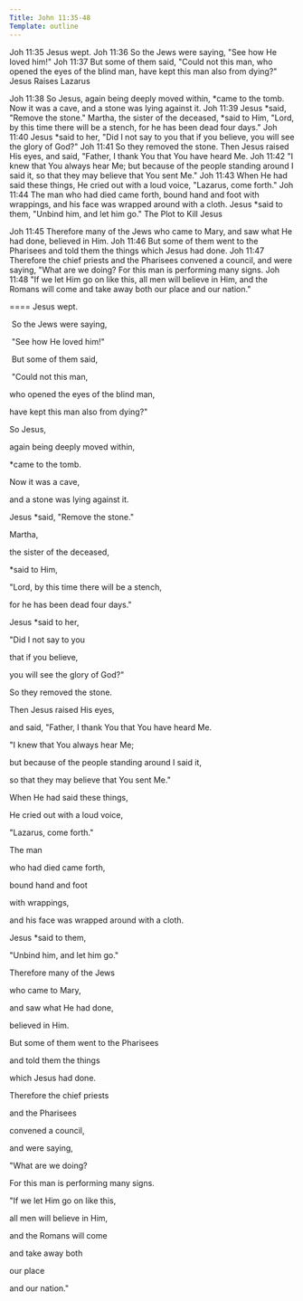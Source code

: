 ```yaml
---
Title: John 11:35-48
Template: outline
---
```


Joh 11:35  Jesus wept.
Joh 11:36  So the Jews were saying, "See how He loved him!"
Joh 11:37  But some of them said, "Could not this man, who opened the eyes of the blind man, have kept this man also from dying?"
Jesus Raises Lazarus

Joh 11:38  So Jesus, again being deeply moved within, *came to the tomb. Now it was a cave, and a stone was lying against it.
Joh 11:39  Jesus *said, "Remove the stone." Martha, the sister of the deceased, *said to Him, "Lord, by this time there will be a stench, for he has been dead four days."
Joh 11:40  Jesus *said to her, "Did I not say to you that if you believe, you will see the glory of God?"
Joh 11:41  So they removed the stone. Then Jesus raised His eyes, and said, "Father, I thank You that You have heard Me.
Joh 11:42  "I knew that You always hear Me; but because of the people standing around I said it, so that they may believe that You sent Me."
Joh 11:43  When He had said these things, He cried out with a loud voice, "Lazarus, come forth."
Joh 11:44  The man who had died came forth, bound hand and foot with wrappings, and his face was wrapped around with a cloth. Jesus *said to them, "Unbind him, and let him go."
The Plot to Kill Jesus

Joh 11:45  Therefore many of the Jews who came to Mary, and saw what He had done, believed in Him.
Joh 11:46  But some of them went to the Pharisees and told them the things which Jesus had done.
Joh 11:47  Therefore the chief priests and the Pharisees convened a council, and were saying, "What are we doing? For this man is performing many signs.
Joh 11:48  "If we let Him go on like this, all men will believe in Him, and the Romans will come and take away both our place and our nation."

====
Jesus wept. 

​			So the Jews were saying, 

​				"See how He loved him!" 

​				But some of them said, 

​			"Could not this man, 

who opened the eyes of the blind man, 

have kept this man also from dying?" 

So Jesus, 

again being deeply moved within, 

*came to the tomb. 

Now it was a cave, 

and a stone was lying against it. 

Jesus *said, "Remove the stone." 

Martha, 

the sister of the deceased, 

*said to Him, 

"Lord, by this time there will be a stench, 

for he has been dead four days." 

Jesus *said to her, 

"Did I not say to you 

that if you believe, 

you will see the glory of God?" 

So they removed the stone. 

Then Jesus raised His eyes, 

and said, "Father, I thank You that You have heard Me. 

"I knew that You always hear Me; 

but because of the people standing around I said it, 

so that they may believe that You sent Me." 

When He had said these things, 

He cried out with a loud voice, 

"Lazarus, come forth." 

The man 

who had died came forth, 

bound hand and foot 

with wrappings, 

and his face was wrapped around with a cloth. 

Jesus *said to them, 

"Unbind him, and let him go." 

Therefore many of the Jews 

who came to Mary, 

and saw what He had done, 

believed in Him. 

But some of them went to the Pharisees 

and told them the things 

which Jesus had done. 

Therefore the chief priests 

and the Pharisees 

convened a council, 

and were saying, 

"What are we doing? 

For this man is performing many signs. 

"If we let Him go on like this, 

all men will believe in Him, 

and the Romans will come 

and take away both 

our place 

and our nation."